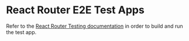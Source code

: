 # React Router E2E Test Apps

Refer to the [React Router Testing documentation](/docs/react-router/testing.md) in order to build and run the test app.
